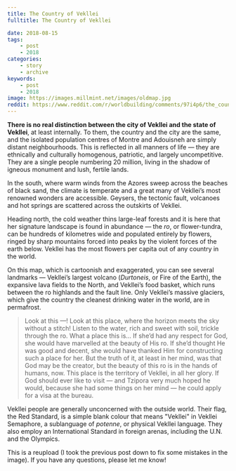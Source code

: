 ```yaml
---
title: The Country of Vekllei
fulltitle: The Country of Vekllei

date: 2018-08-15
tags:
    - post
    - 2018
categories:
    - story
    - archive
keywords:
    - post
    - 2018
image: https://images.millmint.net/images/oldmap.jpg
reddit: https://www.reddit.com/r/worldbuilding/comments/97i4p6/the_country_of_vekllei/
---
```


**There is no real distinction between the city of Vekllei and the state of Vekllei**, at least internally. To them, the country and the city are the same, and the isolated population centres of Montre and Adouisneh are simply distant neighbourhoods. This is reflected in all manners of life — they are ethnically and culturally homogenous, patriotic, and largely uncompetitive. They are a single people numbering 20 million, living in the shadow of igneous monument and lush, fertile lands.

In the south, where warm winds from the Azores sweep across the beaches of black sand, the climate is temperate and a great many of Vekllei’s most renowned wonders are accessible. Geysers, the tectonic fault, volcanoes and hot springs are scattered across the outskirts of Vekllei.

Heading north, the cold weather thins large-leaf forests and it is here that her signature landscape is found in abundance — the *ro*, or flower-tundra, can be hundreds of kilometres wide and populated entirely by flowers, ringed by sharp mountains forced into peaks by the violent forces of the earth below. Vekllei has the most flowers per capita out of any country in the world.

On this map, which is cartoonish and exaggerated, you can see several landmarks — Vekllei’s largest volcano (*Durtoneis*, or Fire of the Earth), the expansive lava fields to the North, and Vekllei’s food basket, which runs between the ro highlands and the fault line. Only Vekllei’s massive glaciers, which give the country the cleanest drinking water in the world, are in permafrost.

>Look at this —! Look at this place, where the horizon meets the sky without a stitch! Listen to the water, rich and sweet with soil, trickle through the ro. What a place this is… If she’d had any respect for God, she would have marvelled at the beauty of His ro. If she’d thought He was good and decent, she would have thanked Him for constructing such a place for her. But the truth of it, at least in her mind, was that God may be the creator, but the beauty of this ro is in the hands of humans, now. This place is the territory of Vekllei, in all her glory. If God should ever like to visit — and Tzipora very much hoped he would, because she had some things on her mind — he could apply for a visa at the bureau.

Vekllei people are generally unconcerned with the outside world. Their flag, the Red Standard, is a simple blank colour that means "Vekllei" in Vekllei Semaphore, a sublanguage of *potenne*, or physical Vekllei language. They also employ an International Standard in foreign arenas, including the U.N. and the Olympics.

This is a reupload (I took the previous post down to fix some mistakes in the image). If you have any questions, please let me know!
